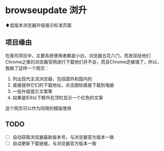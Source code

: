 # browseupdate 浏升
:arrow_up:低版本浏览器升级提示标准页面

## 项目缘由
在我司项目中，主要系统使用者都是小白，浏览器五花八门，而发现给他们Chrome之类的浏览器官网进行下载他们并不会，而且Chrome还被墙了，所以，我做了这样一个网页：

1. 列出现代主流浏览器，包括国外和国内的
2. 直接提供它们的下载地址，点击图标直接下载到电脑
3. 一些升级提示文案等
4. 如果是IE9以下额外在顶栏显示一个红色的文案

这个网页可以作为同用的模版使用

## TODO  
- [ ] 自动获取浏览器最新版本号，与浏览器官方版本一致  
- [ ] 自动更新下载链接，与浏览器官方版本一致
